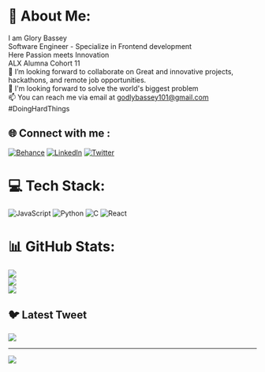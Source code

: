 # 💫 About Me:
I am Glory Bassey
<br>Software Engineer - Specialize in Frontend development 
<br>Here Passion meets Innovation 
<br>ALX Alumna Cohort 11 <br>👯 I’m looking forward  to collaborate on Great and innovative projects,  hackathons, and remote job opportunities.<br>🌱 I'm looking forward to solve the world's biggest problem <br>📫 You can reach me via email at godlybassey101@gmail.com<br>#DoingHardThings <br>


## 🌐 Connect with me :
[![Behance](https://img.shields.io/badge/Behance-1769ff?logo=behance&logoColor=white)](https://behance.net/https://www.behance.net/glorybassey1) [![LinkedIn](https://img.shields.io/badge/LinkedIn-%230077B5.svg?logo=linkedin&logoColor=white)](https://linkedin.com/in/https://www.linkedin.com/in/glory-bassey-6b2228211/) [![Twitter](https://img.shields.io/badge/Twitter-%231DA1F2.svg?logo=Twitter&logoColor=white)](https://twitter.com/https://twitter.com/glozanta001) 

# 💻 Tech Stack:
![JavaScript](https://img.shields.io/badge/javascript-%23323330.svg?style=for-the-badge&logo=javascript&logoColor=%23F7DF1E) ![Python](https://img.shields.io/badge/python-3670A0?style=for-the-badge&logo=python&logoColor=ffdd54) ![C](https://img.shields.io/badge/c-%2300599C.svg?style=for-the-badge&logo=c&logoColor=white) ![React](https://img.shields.io/badge/react-%2320232a.svg?style=for-the-badge&logo=react&logoColor=%2361DAFB)
# 📊 GitHub Stats:
![](https://github-readme-stats.vercel.app/api?username=Annytech001&theme=tokyonight&hide_border=false&include_all_commits=true&count_private=true)<br/>
![](https://github-readme-streak-stats.herokuapp.com/?user=Annytech001&theme=tokyonight&hide_border=false)<br/>
![](https://github-readme-stats.vercel.app/api/top-langs/?username=Annytech001&theme=tokyonight&hide_border=false&include_all_commits=true&count_private=true&layout=compact)

## 🐦 Latest Tweet
[![](https://gtce.itsvg.in/api?username=https://twitter.com/glozanta001)](https://github.com/VishwaGauravIn/github-twitter-card-embed)

---
[![](https://visitcount.itsvg.in/api?id=Annytech001&icon=0&color=0)](https://visitcount.itsvg.in)

<!-- Proudly created with GPRM ( https://gprm.itsvg.in ) -->
